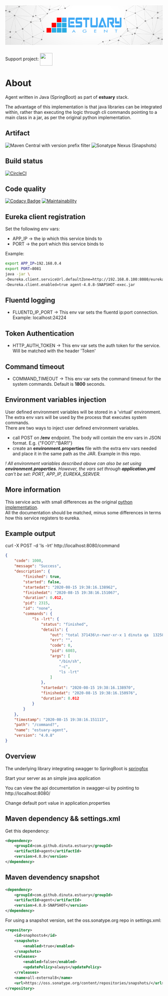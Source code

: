 <h1 align="center"><img src="./docs/images/banner_agent.png" alt="Estuary Agent"></h1>  

Support project: <a href="https://paypal.me/catalindinuta?locale.x=en_US"><img src="https://lh3.googleusercontent.com/Y2_nyEd0zJftXnlhQrWoweEvAy4RzbpDah_65JGQDKo9zCcBxHVpajYgXWFZcXdKS_o=s180-rw" height="40" width="40" align="center"></a>   

# About
Agent written in Java (SpringBoot) as part of **estuary** stack. 

The advantage of this implementation is that java libraries can be integrated within, rather than executing the logic through cli commands pointing to a main class in a jar, as per the original python implementation.

## Artifact
![Maven Central with version prefix filter](https://img.shields.io/maven-central/v/com.github.dinuta.estuary/agent/4.0.8)
![Sonatype Nexus (Snapshots)](https://img.shields.io/nexus/s/com.github.dinuta.estuary/testrunner?server=https%3A%2F%2Foss.sonatype.org)

## Build status
[![CircleCI](https://circleci.com/gh/dinuta/estuary-agent-java.svg?style=svg&circle-token=2036f4d0e07fadce8101e00e790970fcfb43e03f)](https://circleci.com/gh/dinuta/estuary-agent-java)

## Code quality
[![Codacy Badge](https://app.codacy.com/project/badge/Grade/cbdcf91a317e4c7ba19b49a9a7c6fd42)](https://www.codacy.com/manual/dinuta/estuary-agent-java?utm_source=github.com&amp;utm_medium=referral&amp;utm_content=dinuta/estuary-agent-java&amp;utm_campaign=Badge_Grade)
[![Maintainability](https://api.codeclimate.com/v1/badges/d5f0b9e8d3c948b8f56b/maintainability)](https://codeclimate.com/github/dinuta/estuary-agent-java/maintainability)

## Eureka client registration
Set the following env vars:  
-   APP_IP -> the ip which this service binds to
-   PORT  -> the port which this service binds to

Example:  
 ```bash
export APP_IP=192.168.0.4
export PORT=8081
java -jar \
-Deureka.client.serviceUrl.defaultZone=http://192.168.0.100:8080/eureka/v2 \
-Deureka.client.enabled=true agent-4.0.8-SNAPSHOT-exec.jar 
```

## Fluentd logging
-   FLUENTD_IP_PORT  -> This env var sets the fluentd ip:port connection. Example: localhost:24224  

## Token Authentication
-   HTTP_AUTH_TOKEN -> This env var sets the auth token for the service. Will be matched with the header 'Token'

## Command timeout
-   COMMAND_TIMEOUT -> This env var sets the command timeout for the system commands. Default is **1800** seconds.  

## Environment variables injection
User defined environment variables will be stored in a 'virtual' environment. The extra env vars will be used by the process that executes system commands.  
There are two ways to inject user defined environment variables.    
-   call POST on **/env** endpoint. The body will contain the env vars in JSON format. E.g. {"FOO1":"BAR1"}  
-   create an **environment.properties** file with the extra env vars needed and place it in the same path as the JAR. Example in this repo.  

*! All environment variables described above can also be set using **environment.properties**. However, the vars set through **application.yml** can't be set: PORT, APP_IP, EUREKA_SERVER.*

## More information
This service acts with small differences as the original [python implementation](https://github.com/dinuta/estuary-agent).  
All the documentation should be matched, minus some differences in terms how this service registers to eureka.

## Example output
curl -X POST -d 'ls -lrt' http://localhost:8080/command

```json
{
    "code": 1000,
    "message": "Success",
    "description": {
        "finished": true,
        "started": false,
        "startedat": "2020-08-15 19:38:16.138962",
        "finishedat": "2020-08-15 19:38:16.151067",
        "duration": 0.012,
        "pid": 2315,
        "id": "none",
        "commands": {
            "ls -lrt": {
                "status": "finished",
                "details": {
                    "out": "total 371436\n-rwxr-xr-x 1 dinuta qa  13258464 Jun 24 09:25 main-linux\ndrwxr-xr-x 4 dinuta qa        40 Jul  1 11:42 tmp\n-rw-r--r-- 1 dinuta qa  77707265 Jul 25 19:38 testrunner-linux.zip\n-rw------- 1 dinuta qa   4911271 Aug 14 10:00 nohup.out\n",
                    "err": "",
                    "code": 0,
                    "pid": 6803,
                    "args": [
                        "/bin/sh",
                        "-c",
                        "ls -lrt"
                    ]
                },
                "startedat": "2020-08-15 19:38:16.138970",
                "finishedat": "2020-08-15 19:38:16.150976",
                "duration": 0.012
            }
        }
    },
    "timestamp": "2020-08-15 19:38:16.151113",
    "path": "/command?",
    "name": "estuary-agent",
    "version": "4.0.8"
}
```

## Overview  
The underlying library integrating swagger to SpringBoot is [springfox](https://github.com/springfox/springfox)  

Start your server as an simple java application  

You can view the api documentation in swagger-ui by pointing to  
http://localhost:8080/  

Change default port value in application.properties


## Maven dependency && settings.xml 
Get this dependency:
```xml
<dependency>
    <groupId>com.github.dinuta.estuary</groupId>
    <artifactId>agent</artifactId>
    <version>4.0.8</version>
</dependency>
```
## Maven devendency snapshot
```xml
<dependency>
    <groupId>com.github.dinuta.estuary</groupId>
    <artifactId>agent</artifactId>
    <version>4.0.8-SNAPSHOT</version>
</dependency>
```
For using a snapshot version, set the oss.sonatype.org repo in settings.xml:
```xml
<repository>
    <id>snaphosts4</id>
    <snapshots>
        <enabled>true</enabled>
    </snapshots>
    <releases>
        <enabled>false</enabled>
        <updatePolicy>always</updatePolicy>
    </releases>
    <name>all-external8</name>
    <url>https://oss.sonatype.org/content/repositories/snapshots/</url>
</repository>
```
